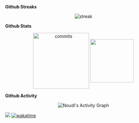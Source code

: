 <!--
**Noudi03/Noudi03** is a ✨ _special_ ✨ repository because its `README.md` (this file) appears on your GitHub profile.

Here are some ideas to get you started:

- 🔭 I’m currently working on ..
- 🌱 I’m currently learning
- 💬 Ask me about ...
- 📫 How to reach me: ..
-->
<summary><b>Github Streaks</b></summary>
<p align="center">
  <img src="https://github-readme-streak-stats.herokuapp.com/?user=Noudi03&theme=black-ice&hide_border=true&stroke=0000&background=0D1117&ring=e05397&fire=e05397&currStreakLabel=e05397" alt="streak"/>
</p>

<summary><b>Github Stats</b></summary>
<p align="center">
  <img height="180em" src="https://github-readme-stats.vercel.app/api?username=Noudi03&show_icons=true&theme=radical&count_private=true&hide_border=true" alt="commits" align = "center"/>
  <img height="140em" src="https://github-readme-stats.vercel.app/api/wakatime?username=noudi03&v=2&theme=radical&hide_border=true" alt"commits" align = "center"/>
</p>

<summary><b>Github Activity</b></summary>
<p align="center"
   <a href="#">
      <img alt="Noudi's Activity Graph" src="https://readme-activity-graph-noudi.herokuapp.com/graph?username=Noudi03&hide_border=true&"/>
   </a>
</p>
<!--![Github trophies](https://github-profile-trophy.vercel.app/?username=Noudi03&no-bg=true)-->


![](https://visitor-badge.laobi.icu/badge?page_id=Noudi03.Noudi03)
[![wakatime](https://wakatime.com/badge/user/1952dc92-64e1-40d8-8cc5-242b6d81d12a.svg)](https://wakatime.com/@1952dc92-64e1-40d8-8cc5-242b6d81d12a)

<!-- goal for the new year is to add all the boring skillsets (someone has to do this sht)-->



